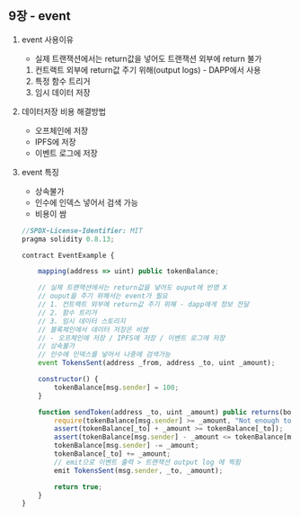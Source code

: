 ## 9장 - event

 1. event 사용이유
    - 실제 트랜잭션에서는 return값을 넣어도 트랜잭션 외부에 return 불가

    1. 컨트랙트 외부에 return값 주기 위해(output logs) - DAPP에서 사용
    2. 특정 함수 트리거
    3. 임시 데이터 저장

2. 데이터저장 비용 해결방법
    - 오프체인에 저장
    - IPFS에 저장
    - 이벤트 로그에 저장

3. event 특징
    - 상속불가
    - 인수에 인덱스 넣어서 검색 가능
    - 비용이 쌈

    ```javascript
    //SPDX-License-Identifier: MIT
    pragma solidity 0.8.13;

    contract EventExample {

        mapping(address => uint) public tokenBalance;

        // 실제 트랜잭션에서는 return값을 넣어도 ouput에 반영 X
        // ouput을 주기 위해서는 event가 필요
        // 1. 컨트랙트 외부에 return값 주기 위해 - dapp에게 정보 전달
        // 2. 함수 트리거
        // 3. 임시 데이터 스토리지
        // 블록체인에서 데이터 저장은 비쌈
        // - 오프체인에 저장 / IPFS에 저장 / 이벤트 로그에 저장
        // 상속불가
        // 인수에 인덱스를 넣어서 나중에 검색가능
        event TokensSent(address _from, address _to, uint _amount);

        constructor() {
            tokenBalance[msg.sender] = 100;
        }

        function sendToken(address _to, uint _amount) public returns(bool) {
            require(tokenBalance[msg.sender] >= _amount, "Not enough tokens");
            assert(tokenBalance[_to] + _amount >= tokenBalance[_to]);
            assert(tokenBalance[msg.sender] - _amount <= tokenBalance[msg.sender]);
            tokenBalance[msg.sender] -= _amount;
            tokenBalance[_to] += _amount;
            // emit으로 이벤트 출력 > 트랜잭션 output log 에 찍힘
            emit TokensSent(msg.sender, _to, _amount);

            return true;
        }
    }
    ```
